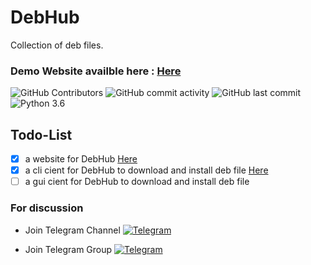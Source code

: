 # DebHub

Collection of deb files.

### Demo Website availble here : [Here](https://debian-hub.github.io)

 ![GitHub Contributors](https://img.shields.io/github/contributors/jakbin/DebHub)
 ![GitHub commit activity](https://img.shields.io/github/commit-activity/m/jakbin/DebHub)
 ![GitHub last commit](https://img.shields.io/github/last-commit/jakbin/DebHub)
 ![Python 3.6](https://img.shields.io/badge/python-3.6-yellow.svg)

## Todo-List 

- [x] a website for DebHub [Here](https://debian-hub.github.io)
- [x] a cli cient for DebHub to download and install deb file [Here](https://github.com/debian-hub/deb)
- [ ] a gui cient for DebHub to download and install deb file

### For discussion 

* Join Telegram Channel [![Telegram](https://img.shields.io/badge/@debhub1-%23F7DF1C?style=flat-square&logo=telegram&logoColor=white)](https://t.me/debhub1)

* Join Telegram Group [![Telegram](https://img.shields.io/badge/@debhub2-%23F7DF1C?style=flat-square&logo=telegram&logoColor=white)](https://t.me/debhub2)

